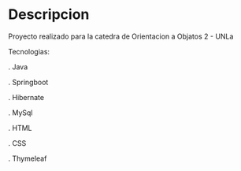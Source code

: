 # Descripcion 

Proyecto realizado para la catedra de Orientacion a Objatos 2 - UNLa

Tecnologias:

. Java

. Springboot

. Hibernate

. MySql

. HTML

. CSS

. Thymeleaf
